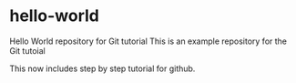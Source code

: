 # hello-world
Hello World repository for Git tutorial
This is an example repository for the Git tutoial

This now includes step by step tutorial for github.
